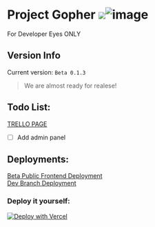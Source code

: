 # Project Gopher <img src="blob:chrome-untrusted://media-app/5037a2dc-b488-4bb4-a375-f8c8b4a77684"/>![image](https://user-images.githubusercontent.com/68345602/228649949-824feeae-2703-4bd2-8f74-7f122fa4b7b7.png)

For Developer Eyes ONLY

## Version Info
Current version:  `Beta 0.1.3`  
> We are almost ready for realese!

## Todo List:
[TRELLO PAGE](https://trello.com/invite/b/mDV8NsNY/ATTI0afded088e4d97fbfb0bfc4107e664faA34565F0/gopher)
- [ ] Add admin panel
## Deployments:
[Beta Public Frontend Deployment](https://gopher-pi.vercel.app/)      
[Dev Branch Deployment](https://gopher-git-dev-logi1knobe.vercel.app/)
### Deploy it yourself:

[![Deploy with Vercel](https://vercel.com/button)](https://vercel.com/new/clone?repository-url=https%3A%2F%2Fgithub.com%2Flogi1knobe%2FGopher%2F)
